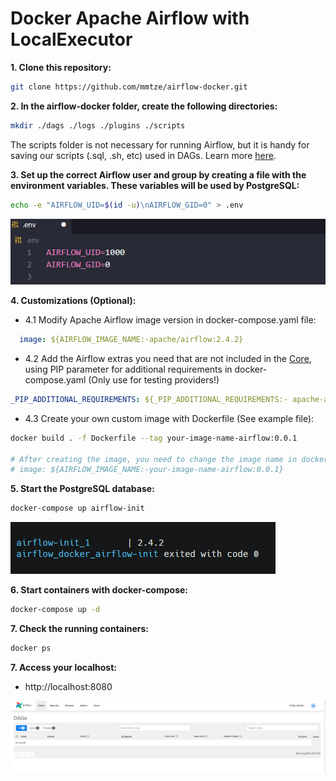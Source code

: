 
# Docker Apache Airflow with LocalExecutor


**1. Clone this repository:**
```bash
git clone https://github.com/mmtze/airflow-docker.git
```
**2. In the airflow-docker folder, create the following directories:**
```bash
mkdir ./dags ./logs ./plugins ./scripts
```

The scripts folder is not necessary for running Airflow, but it is handy for saving our scripts (.sql, .sh, etc) used in DAGs.
Learn more [here](https://docs.astronomer.io/learn/templating).

**3. Set up the correct Airflow user and group by creating a file with the environment variables. These variables will be used by PostgreSQL:**
```bash
echo -e "AIRFLOW_UID=$(id -u)\nAIRFLOW_GID=0" > .env
```

![](images/env.PNG)

**4. Customizations (Optional):**

* 4.1 Modify Apache Airflow image version in docker-compose.yaml file:
```yaml
  image: ${AIRFLOW_IMAGE_NAME:-apache/airflow:2.4.2}
```

* 4.2 Add the Airflow extras you need that are not included in the [Core](https://airflow.apache.org/docs/apache-airflow/2.2.1/extra-packages-ref.html), using PIP parameter for additional requirements in docker-compose.yaml (Only use for testing providers!)

```yaml
_PIP_ADDITIONAL_REQUIREMENTS: ${_PIP_ADDITIONAL_REQUIREMENTS:- apache-airflow-providers-microsoft-mssql}
```
* 4.3 Create your own custom image with Dockerfile (See example file):

```bash
docker build . -f Dockerfile --tag your-image-name-airflow:0.0.1

# After creating the image, you need to change the image name in docker-compose.yaml
# image: ${AIRFLOW_IMAGE_NAME:-your-image-name-airflow:0.0.1}
```

**5. Start the PostgreSQL database:**
```bash
docker-compose up airflow-init
```
![](images/db-init-airflow.PNG)

**6. Start containers with docker-compose:**
```bash
docker-compose up -d
```
**7. Check the running containers:**
```bash
docker ps
```
**7. Access your localhost:**
- http://localhost:8080

![](images/airflow-home.PNG)

